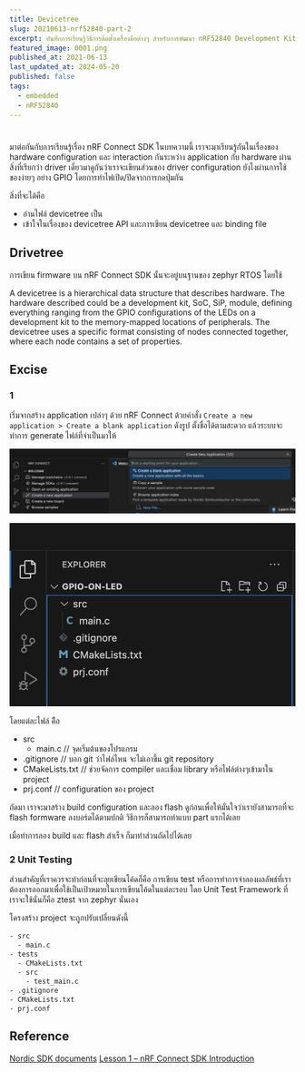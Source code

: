 ```yaml
---
title: Devicetree
slug: 20210613-nrf52840-part-2
excerpt: บันทึกการเรียนรู้วิธีการติดตั้งเครื่องมือต่างๆ สำหรับการพัฒนา nRF52840 Development Kit Board
featured_image: 0001.png
published_at: 2021-06-13
last_updated_at: 2024-05-20
published: false
tags:
  - embedded
  - nRF52840
---
```


#

มาต่อกันกับการเรียนรู้เรื่อง nRF Connect SDK ในบทความนี้ เราจะมาเรียนรู้กันในเรื่องของ hardware configuration และ interaction กันระหว่าง application กับ hardware ผ่านสิ่งที่เรียกว่า driver เดี๋ยวมาดูกันว่าเราจะเขียนส่วนของ driver configuration ยังไงผ่านการใช้ของง่ายๆ อย่าง GPIO โดยการทำไฟเปิด/ปิดจากการกดปุ่มกัน


สิ่งที่จะได้คือ
- อ่านไฟล์ devicetree เป็น
- เข้าใจในเรื่องของ devicetree API และการเขียน devicetree และ binding file


## Drivetree

การเขียน firmware บน nRF Connect SDK นั้นจะอยู่บนฐานของ zephyr RTOS โดยใช้


A devicetree is a hierarchical data structure that describes hardware. The hardware described could be a development kit, SoC, SiP, module, defining everything ranging from the GPIO configurations of the LEDs on a development kit to the memory-mapped locations of peripherals. The devicetree uses a specific format consisting of nodes connected together, where each node contains a set of properties.


## Excise

### 1

เริ่มจากสร้าง application เปล่าๆ ด้วย nRF Connect ด้วยคำสั่ง `Create a new application > Create a blank application` ดังรูป ตั้งชื่อได้ตามสะดวก แล้วระบบจะทำการ generate ไฟล์ที่จำเป็นมาให้

![Create a blank application](0001.png)

![All file from nRF Connect Generator](0002.png)

โดยแต่ละไฟล์ คืิอ
- src
  - main.c        // จุดเริ่มต้นของโปรแกรม
- .gitignore      // บอก git ว่าไฟล์ไหน จะไม่เอาขึ้น git repository
- CMakeLists.txt  // ช่วยจัดการ compiler และเชื่อม library หรือไฟล์ต่างๆเข้ามาใน project
- prj.conf        // configuration ของ project

ถัดมา เราจะมาสร้าง build configuration และลอง flash ดูก่อนเพื่อให้มั่นใจว่าเรายังสามารถที่จะ flash formware ลงบอร์ดได้ตามปกติ วิธีการก็สามารถทำแบบ part แรกได้เลย

เมื่อทำการลอง build และ flash สำเร็จ ก็มาทำส่วนถัดไปได้เลย

### 2 Unit Testing

ส่วนสำคัญที่เราควรจะทำก่อนที่จะลุยเขียนโค้ดก็คือ การเขียน test หรือการทำการจำลองผลลัพธ์ที่เราต้องการออกมาเพื่อใช้เป็นเป้าหมายในการเขียนโค้ดในแต่ละรอบ โดย Unit Test Framework ที่เราจะใช้นั่นก็คือ ztest จาก zephyr นั่นเอง

โครงสร้าง project จะถูกปรับเปลี่ยนดังนี้
```
- src
  - main.c
- tests
  - CMakeLists.txt
  - src
    - test_main.c
- .gitignore
- CMakeLists.txt
- prj.conf
```



## Reference
[Nordic SDK documents](https://docs.nordicsemi.com/bundle/ncs-latest/page/nrf/index.html)
[Lesson 1 – nRF Connect SDK Introduction](https://academy.nordicsemi.com/courses/nrf-connect-sdk-fundamentals/lessons/lesson-1-nrf-connect-sdk-introduction/)
